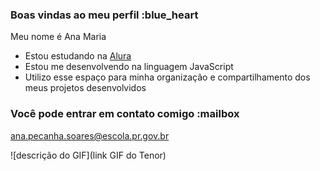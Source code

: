 ### Boas vindas ao meu perfil :blue_heart

Meu nome é Ana Maria

- Estou estudando na [Alura](https://www.alura.com.br)
- Estou me desenvolvendo na linguagem JavaScript
- Utilizo esse espaço para minha organização e compartilhamento dos meus projetos desenvolvidos

### Você pode entrar em contato comigo :mailbox

ana.pecanha.soares@escola.pr.gov.br

![descrição do GIF](link GIF do Tenor)

